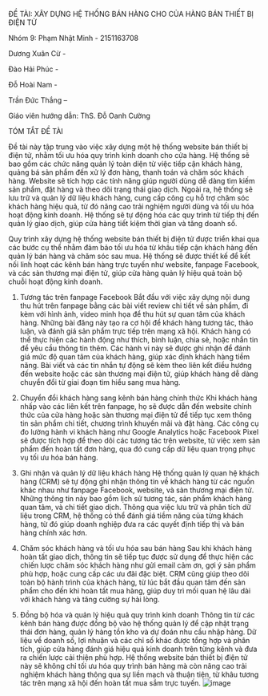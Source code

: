 ĐỀ TÀI: XÂY DỰNG HỆ THỐNG BÁN HÀNG CHO CỦA HÀNG BÁN THIẾT BỊ ĐIỆN TỬ

Nhóm 9:  Phạm Nhật Minh - 2151163708

Dương Xuân Cừ - 

Đào Hải Phúc - 

Đỗ Hoài Nam - 

Trần Đức Thắng – 




Giáo viên hướng dẫn: ThS. Đỗ Oanh Cường
 

TÓM TẮT ĐỀ TÀI

Đề tài này tập trung vào việc xây dựng một hệ thống website bán thiết bị điện tử, nhằm tối ưu hóa quy trình kinh doanh cho cửa hàng. Hệ thống sẽ bao gồm các chức năng quản lý toàn diện từ việc tiếp cận khách hàng, quảng bá sản phẩm đến xử lý đơn hàng, thanh toán và chăm sóc khách hàng. Website sẽ tích hợp các tính năng giúp người dùng dễ dàng tìm kiếm sản phẩm, đặt hàng và theo dõi trạng thái giao dịch.
Ngoài ra, hệ thống sẽ lưu trữ và quản lý dữ liệu khách hàng, cung cấp công cụ hỗ trợ chăm sóc khách hàng hiệu quả, từ đó nâng cao trải nghiệm người dùng và tối ưu hóa hoạt động kinh doanh. Hệ thống sẽ tự động hóa các quy trình từ tiếp thị đến quản lý giao dịch, giúp cửa hàng tiết kiệm thời gian và tăng doanh số.
 
Quy trình xây dựng hệ thống website bán thiết bị điện tử được triển khai qua các bước cụ thể nhằm đảm bảo tối ưu hóa từ khâu tiếp cận khách hàng đến quản lý bán hàng và chăm sóc sau mua. Hệ thống sẽ được thiết kế để kết nối linh hoạt các kênh bán hàng trực tuyến như website, fanpage Facebook, và các sàn thương mại điện tử, giúp cửa hàng quản lý hiệu quả toàn bộ chuỗi hoạt động kinh doanh.

1. Tương tác trên fanpage Facebook
Bắt đầu với việc xây dựng nội dung thu hút trên fanpage bằng các bài viết review chi tiết về sản phẩm, đi kèm với hình ảnh, video minh họa để thu hút sự quan tâm của khách hàng. Những bài đăng này tạo ra cơ hội để khách hàng tương tác, thảo luận, và đánh giá sản phẩm trực tiếp trên mạng xã hội.
Khách hàng có thể thực hiện các hành động như thích, bình luận, chia sẻ, hoặc nhắn tin để yêu cầu thông tin thêm. Các hành vi này sẽ được ghi nhận để đánh giá mức độ quan tâm của khách hàng, giúp xác định khách hàng tiềm năng.
Bài viết và các tin nhắn tự động sẽ kèm theo liên kết điều hướng đến website hoặc các sàn thương mại điện tử, giúp khách hàng dễ dàng chuyển đổi từ giai đoạn tìm hiểu sang mua hàng.

2. Chuyển đổi khách hàng sang kênh bán hàng chính thức
Khi khách hàng nhấp vào các liên kết trên fanpage, họ sẽ được dẫn đến website chính thức của cửa hàng hoặc sàn thương mại điện tử để tiếp tục xem thông tin sản phẩm chi tiết, chương trình khuyến mãi và đặt hàng.
Các công cụ đo lường hành vi khách hàng như Google Analytics hoặc Facebook Pixel sẽ được tích hợp để theo dõi các tương tác trên website, từ việc xem sản phẩm đến hoàn tất đơn hàng, qua đó cung cấp dữ liệu quan trọng phục vụ tối ưu hóa bán hàng.

3. Ghi nhận và quản lý dữ liệu khách hàng
Hệ thống quản lý quan hệ khách hàng (CRM) sẽ tự động ghi nhận thông tin về khách hàng từ các nguồn khác nhau như fanpage Facebook, website, và sàn thương mại điện tử. Những thông tin này bao gồm lịch sử tương tác, sản phẩm khách hàng quan tâm, và chi tiết giao dịch.
Thông qua việc lưu trữ và phân tích dữ liệu trong CRM, hệ thống có thể đánh giá tiềm năng của từng khách hàng, từ đó giúp doanh nghiệp đưa ra các quyết định tiếp thị và bán hàng chính xác hơn.


4. Chăm sóc khách hàng và tối ưu hóa sau bán hàng
Sau khi khách hàng hoàn tất giao dịch, thông tin sẽ tiếp tục được sử dụng để thực hiện các chiến lược chăm sóc khách hàng như gửi email cảm ơn, gợi ý sản phẩm phù hợp, hoặc cung cấp các ưu đãi đặc biệt.
CRM cũng giúp theo dõi toàn bộ hành trình của khách hàng, từ lúc bắt đầu quan tâm đến sản phẩm cho đến khi hoàn tất mua hàng, giúp duy trì mối quan hệ lâu dài với khách hàng và tăng cường sự hài lòng.

5. Đồng bộ hóa và quản lý hiệu quả quy trình kinh doanh
Thông tin từ các kênh bán hàng được đồng bộ vào hệ thống quản lý để cập nhật trạng thái đơn hàng, quản lý hàng tồn kho và dự đoán nhu cầu nhập hàng.
Dữ liệu về doanh số, lợi nhuận và các chỉ số khác được tổng hợp và phân tích, giúp cửa hàng đánh giá hiệu quả kinh doanh trên từng kênh và đưa ra chiến lược cải thiện phù hợp.
Hệ thống website bán thiết bị điện tử này sẽ không chỉ tối ưu hóa quy trình bán hàng mà còn nâng cao trải nghiệm khách hàng thông qua sự liền mạch và thuận tiện, từ khâu tương tác trên mạng xã hội đến hoàn tất mua sắm trực tuyến.
![image](https://github.com/user-attachments/assets/919eafff-d99f-4b19-a506-808be428581a)

